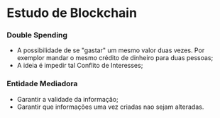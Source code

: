 # Estudo de Blockchain

### Double Spending
  - A possibilidade de se "gastar" um mesmo valor duas vezes. Por exemplor mandar o mesmo crédito de dinheiro para duas pessoas;
  - A ideia é impedir tal Conflito de Interesses;

### Entidade Mediadora
  - Garantir a validade da informação;
  - Garantir que informações uma vez criadas nao sejam alteradas.
  